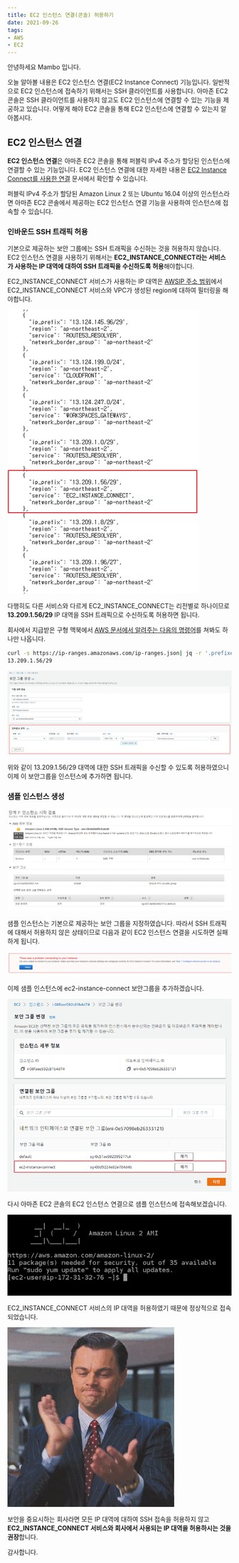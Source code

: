 ```yaml
---
title: EC2 인스턴스 연결(콘솔) 허용하기
date: 2021-09-26
tags:
- AWS
- EC2
---
```


안녕하세요 Mambo 입니다.

오늘 알아볼 내용은 EC2 인스턴스 연결(EC2 Instance Connect) 기능입니다. 일반적으로 EC2 인스턴스에 접속하기 위해서는 SSH 클라이언트를 사용합니다. 아마존 EC2 콘솔은 SSH 클라이언트를 사용하지 않고도 EC2 인스턴스에 연결할 수 있는 기능을 제공하고 있습니다. 어떻게 해야 EC2 콘솔을 통해 EC2 인스턴스에 연결할 수 있는지 알아봅시다.

## EC2 인스턴스 연결
**EC2 인스턴스 연결**은 아마존 EC2 콘솔을 통해 퍼블릭 IPv4 주소가 할당된 인스턴스에 연결할 수 있는 기능입니다. EC2 인스턴스 연결에 대한 자세한 내용은 [EC2 Instance Connect를 사용한 연결](https://docs.aws.amazon.com/ko_kr/AWSEC2/latest/UserGuide/ec2-instance-connect-methods.html#ec2-instance-connect-connecting-console) 문서에서 확인할 수 있습니다.

퍼블릭 IPv4 주소가 할당된 Amazon Linux 2 또는 Ubuntu 16.04 이상의 인스턴스라면 아마존 EC2 콘솔에서 제공하는 EC2 인스턴스 연결 기능을 사용하여 인스턴스에 접속할 수 있습니다.

### 인바운드 SSH 트래픽 허용
기본으로 제공하는 보안 그룹에는 SSH 트래픽을 수신하는 것을 허용하지 않습니다. EC2 인스턴스 연결을 사용하기 위해서는 **EC2_INSTANCE_CONNECT라는 서비스가 사용하는 IP 대역에 대하여 SSH 트래픽을 수신하도록 허용**해야합니다.

EC2_INSTANCE_CONNECT 서비스가 사용하는 IP 대역은 [AWSIP 주소 범위](https://ip-ranges.amazonaws.com/ip-ranges.json)에서 EC2_INSTANCE_CONNECT 서비스와 VPC가 생성된 region에 대하여 필터링을 해야합니다.

![](/images/posts/allow-ec2-instance-connect/ec2-instance-connect-01.png)

다행히도 다른 서비스와 다르게 EC2_INSTANCE_CONNECT는 리전별로 하나이므로 **13.209.1.56/29** IP 대역을 SSH 트래픽으로 수신하도록 허용하면 됩니다.

회사에서 지급받은 구형 맥북에서 [AWS 문서에서 알려주는 다음의 명령어](https://aws.amazon.com/ko/premiumsupport/knowledge-center/ec2-instance-connect-troubleshooting/)를 쳐봐도 하나만 나옵니다.

```sh
curl -s https://ip-ranges.amazonaws.com/ip-ranges.json| jq -r '.prefixes[] | select(.region=="us-east-1") | select(.service=="EC2_INSTANCE_CONNECT") | .ip_prefix'
13.209.1.56/29
```

![](/images/posts/allow-ec2-instance-connect/ec2-instance-connect-02.png)

위와 같이 13.209.1.56/29 대역에 대한 SSH 트래픽을 수신할 수 있도록 허용하였으니 이제 이 보안그룹을 인스턴스에 추가하면 됩니다.

### 샘플 인스턴스 생성
![](/images/posts/allow-ec2-instance-connect/ec2-instance-connect-03.png)

샘플 인스턴스는 기본으로 제공하는 보안 그룹을 지정하였습니다. 따라서 SSH 트래픽에 대해서 허용하지 않은 상태이므로 다음과 같이 EC2 인스턴스 연결을 시도하면 실패하게 됩니다.

![](/images/posts/allow-ec2-instance-connect/ec2-instance-connect-04.png)

이제 샘플 인스턴스에 ec2-instance-connect 보안그룹을 추가하겠습니다.

![](/images/posts/allow-ec2-instance-connect/ec2-instance-connect-05.png)

다시 아마존 EC2 콘솔의 EC2 인스턴스 연결으로 샘플 인스턴스에 접속해보겠습니다.

![](/images/posts/allow-ec2-instance-connect/ec2-instance-connect-06.png)

EC2_INSTANCE_CONNECT 서비스의 IP 대역을 허용하였기 때문에 정상적으로 접속되었습니다.

![](/images/posts/allow-ec2-instance-connect/complete.gif)

보안을 중요시하는 회사라면 모든 IP 대역에 대하여 SSH 접속을 허용하지 않고 **EC2_INSTANCE_CONNECT 서비스와 회사에서 사용되는 IP 대역을 허용하시는 것을 권장**합니다.

감사합니다.